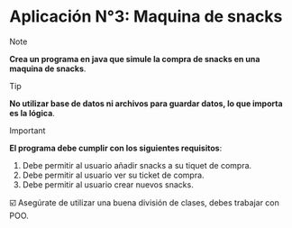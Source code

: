 # **Aplicación N°3: Maquina de snacks**

>[!NOTE]
> **Crea un programa en java que simule la compra de snacks en una maquina de snacks**.

>[!TIP]
> **No utilizar base de datos ni archivos para guardar datos, lo que importa es la lógica**.

>[!IMPORTANT]
> **El programa debe cumplir con los siguientes requisitos**:
> 1. Debe permitir al usuario añadir snacks a su tiquet de compra.
> 2. Debe permitir al usuario ver su ticket de compra.
> 3. Debe permitir al usuario crear nuevos snacks.

☑️ Asegúrate de utilizar una buena división de clases, debes trabajar con POO.
